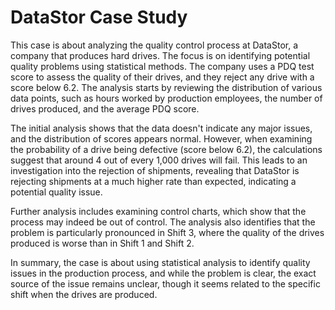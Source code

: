 # DataStor Case Study

This case is about analyzing the quality control process at DataStor, a company that produces hard drives. The focus is on identifying potential quality problems using statistical methods. The company uses a PDQ test score to assess the quality of their drives, and they reject any drive with a score below 6.2. The analysis starts by reviewing the distribution of various data points, such as hours worked by production employees, the number of drives produced, and the average PDQ score.

The initial analysis shows that the data doesn't indicate any major issues, and the distribution of scores appears normal. However, when examining the probability of a drive being defective (score below 6.2), the calculations suggest that around 4 out of every 1,000 drives will fail. This leads to an investigation into the rejection of shipments, revealing that DataStor is rejecting shipments at a much higher rate than expected, indicating a potential quality issue.

Further analysis includes examining control charts, which show that the process may indeed be out of control. The analysis also identifies that the problem is particularly pronounced in Shift 3, where the quality of the drives produced is worse than in Shift 1 and Shift 2.

In summary, the case is about using statistical analysis to identify quality issues in the production process, and while the problem is clear, the exact source of the issue remains unclear, though it seems related to the specific shift when the drives are produced.
